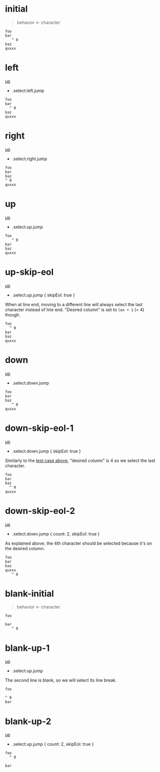 # initial

> behavior <- character

```
foo
bar
   ^ 0
baz
quxxx
```

# left
[up](#initial)

- .select.left.jump

```
foo
bar
  ^ 0
baz
quxxx
```

# right
[up](#initial)

- .select.right.jump

```
foo
bar
baz
^ 0
quxxx
```

# up
[up](#initial)

- .select.up.jump

```
foo
   ^ 0
bar
baz
quxxx
```

# up-skip-eol
[up](#initial)

- .select.up.jump { skipEol: true }

When at line end, moving to a different line will always select the last
character instead of line end. "Desired column" is set to `len + 1` (= 4)
though.

```
foo
  ^ 0
bar
baz
quxxx
```

# down
[up](#initial)

- .select.down.jump

```
foo
bar
baz
   ^ 0
quxxx
```

# down-skip-eol-1
[up](#initial)

- .select.down.jump { skipEol: true }

Similarly to the [test case above](#up-skip-eol), "desired column" is 4 so we
select the last character.

```
foo
bar
baz
  ^ 0
quxxx
```

# down-skip-eol-2
[up](#initial)

- .select.down.jump { count: 2, skipEol: true }

As explained above, the 4th character should be selected because it's on the
desired column.

```
foo
bar
baz
quxxx
   ^ 0
```

# blank-initial

> behavior <- character

```
foo

bar
   ^ 0

```

# blank-up-1
[up](#blank-initial)

- .select.up.jump

The second line is blank, so we will select its line break.

```
foo

^ 0
bar

```

# blank-up-2
[up](#blank-initial)

- .select.up.jump { count: 2, skipEol: true }

```
foo
  ^ 0

bar

```
